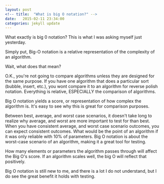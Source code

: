 ```yaml
---
layout: post
<!-- title:  "What is big O notation?" -->
date:   2015-02-11 23:34:00
categories: jekyll update
---
```

What exactly is big 0 notation? This is what I was asking myself just yesterday.

Simply put, Big-O notation is a relative representation of the complexity of an algorithm.

Wait, what does that mean?

O.K., you're not going to compare algorithms unless they are designed for the same purpose. If you have one algorithm that does a particular sort (bubble, insert, etc.), you wont compare it to an algorithm for reverse polish notation. Everything is relative, ESPECIALLY the comparison of algorithms.

Big O notation yields a score, or representation of how complex the algorithm is. It's easy to see why this is great for comparison purposes.

Between best, average, and worst case scenarios, it doesn't take long to realize why average, and worst are more important to test for than best. When you have consistent average, and worst case scenario outcomes, you can expect consistent outcomes. What would be the point of an algorithm if it was only reliable with 10% of parameters. Big O notation is about the worst-case scenario of an algorithm, making it a great tool for testing.

How many elements or parameters the algorithm passes through will affect the Big O's score. If an algorithm scales well, the big O will reflect that positively.

Big O notation is still new to me, and there is a lot I do not understand, but I do see the great benefit it holds with testing.

